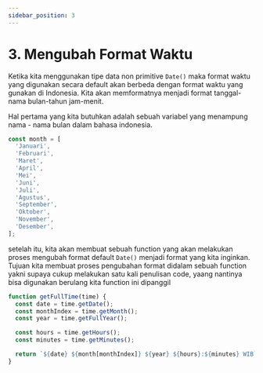 ```yaml
---
sidebar_position: 3
---
```


# 3. Mengubah Format Waktu

Ketika kita menggunakan tipe data non primitive `Date()` maka format waktu yang digunakan secara default akan berbeda dengan format waktu yang gunakan di Indonesia. Kita akan memformatnya menjadi format tanggal-nama bulan-tahun jam-menit.

Hal pertama yang kita butuhkan adalah sebuah variabel yang menampung nama - nama bulan dalam bahasa indonesia.

```js
const month = [
  'Januari',
  'Februari',
  'Maret',
  'April',
  'Mei',
  'Juni',
  'Juli',
  'Agustus',
  'September',
  'Oktober',
  'November',
  'Desember',
];
```

setelah itu, kita akan membuat sebuah function yang akan melakukan proses mengubah format default `Date()` menjadi format yang kita inginkan. Tujuan kita membuat proses pengubahan format didalam sebuah function yakni supaya cukup melakukan satu kali penulisan code, yaang nantinya bisa digunakan berulang kita function ini dipanggil

```js
function getFullTime(time) {
  const date = time.getDate();
  const monthIndex = time.getMonth();
  const year = time.getFullYear();

  const hours = time.getHours();
  const minutes = time.getMinutes();

  return `${date} ${month[monthIndex]} ${year} ${hours}:${minutes} WIB`;
}
```